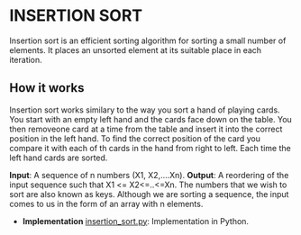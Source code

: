 # INSERTION SORT
Insertion sort is an efficient sorting algorithm for sorting a small
number of elements. It places an unsorted element at its suitable place
in each iteration.

## How it works
Insertion sort works similary to the way you sort a hand of playing cards.
You start with an empty left hand and the cards face down on the table.
You then removeone card at a time from the table and insert it into the
correct position in the left hand. To find the correct position of the card
you compare it with each of th cards in the hand from right to left. Each
time the left hand cards are sorted.

**Input**: A sequence of n numbers (X1, X2,....Xn).
**Output**: A reordering of the input sequence such that X1 <= X2<=..<=Xn.
The numbers that we wish to sort are also known as keys. Although we are 
sorting a sequence, the input comes to us in the form of an array with n
elements.

* **Implementation**
[insertion_sort.py](./nsertion_sort.py): Implementation in Python.
